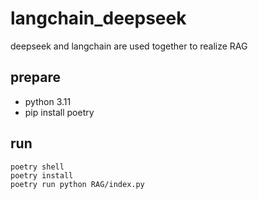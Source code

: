 # langchain_deepseek
deepseek and langchain are used together to realize RAG


## prepare
- python 3.11
- pip install poetry

## run
```
poetry shell
poetry install
poetry run python RAG/index.py
```